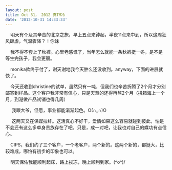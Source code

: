 ```yaml
---
layout: post
title: Oct 31， 2012 真TM冷
date: '2012-10-31 14:33:33'
---
```



    明天有个及其辛苦的北京之旅，早上五点来钟起，半夜11点来中到，所以这周狂风肆虐，气温骤降？！你妹

    我不得不套上了秋裤。心里老感慨了，当年怎么就能一条秋裤挺一冬，是不是等生完孩子，我会更弱。

    monika款终于付了，谢天谢地我今天肿么还没收到。anyway，下面的进展就快了。

    今天还收到christine的试单，虽然只有一吨，但我们也辛苦折腾了2个月才分别邮寄到样品。这个客户我非常有信心，只是天煞的还得再熬2个月（拼箱海上一个月，到港做产品试销也得几周）

     我跟大爷，但愿，事业都能渐渐起色。O(∩_∩)O

     这两天又在保媒拉纤。这活真心不好干，爱情如果这么容易就碰到彼此，怕是不会还有这么多单身贵族存在了吧。只是，成一对吧，让我也对自己的媒功有点信心。

    CIPS，我们约了三个客户，一个老客户，两个新的。这两个新的，都挺大，比较难成，哪怕有初步的印象也可以。

    明天保佑我能顺利起床，路上挨冻，晚上顺利到家。(^o^)/


